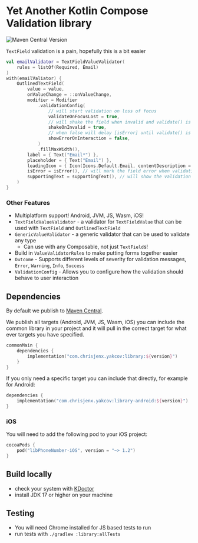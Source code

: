 # Yet Another Kotlin Compose Validation library

![Maven Central Version](https://img.shields.io/maven-central/v/com.chrisjenx.yakcov/library)

`TextField` validation is a pain, hopefully this is a bit easier

```kotlin
val emailValidator = TextFieldValueValidator(
    rules = listOf(Required, Email)
)
with(emailValiator) {
    OutlinedTextField(
        value = value,
        onValueChange = ::onValueChange,
        modifier = Modifier
            .validationConfig(
                // will start validation on loss of focus
                validateOnFocusLost = true,
                // will shake the field when invalid and validate() is called
                shakeOnInvalid = true,
                // when false will delay [isError] until validate() is called
                showErrorOnInteraction = false,
            )
            .fillMaxWidth(),
        label = { Text("Email*") },
        placeholder = { Text("Email") },
        leadingIcon = { Icon(Icons.Default.Email, contentDescription = "Email") },
        isError = isError(), // will mark the field error when validation has started and is invalid
        supportingText = supportingText(), // will show the validation message, or error message
    )
}
```

### Other Features

- Multiplatform support! Android, JVM, JS, Wasm, iOS!
- `TextFieldValueValidator` - a validator for `TextFieldValue` that can be used with `TextField` and `OutlinedTextField`
- `GenericValueValidator` - a generic validator that can be used to validate any type
  - Can use with any Composable, not just `TextField`s!
- Build in `ValueValidatorRule`s to make putting forms together easier
- `Outcome` - Supports different levels of severity for validation messages, `Error`, `Warning`, `Info`, `Success`
- `ValidationConfig` - Allows you to configure how the validation should behave to user interaction

## Dependencies

By default we publish
to [Maven Central](https://central.sonatype.com/artifact/com.chrisjenx.yakcov/library).

We publish all targets (Android, JVM, JS, Wasm, iOS) you can include the common library in your
project and it will pull in the correct target for what ever targets you have specified.

```kotlin
commonMain {
    dependencies {
        implementation("com.chrisjenx.yakcov:library:${version}")
    }
}
```

If you only need a specific target you can include that directly, for example for Android:

```kotlin
dependencies {
    implementation("com.chrisjenx.yakcov:library-android:${version}")
}
```

### iOS
You will need to add the following pod to your iOS project:

```kotlin
cocoaPods {
    pod("libPhoneNumber-iOS", version = "~> 1.2")
}
```

## Build locally

- check your system with [KDoctor](https://github.com/Kotlin/kdoctor)
- install JDK 17 or higher on your machine

## Testing

- You will need Chrome installed for JS based tests to run
- run tests with `./gradlew :library:allTests`
